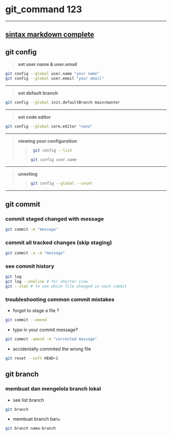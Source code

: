 # git_command 123
 ---
[sintax markdown complete](https://chatgpt.com/share/68d58acb-45d4-8010-bff7-a1d500bfec28)
---
## git config
>  **set user.name & user.email**
```bash
git config --global user.name "your name"
git config --global user.email "your email"
```
  ---
  > **set default branch**
  ```bash
  git config --global init.defaultBranch main/master
  ```
  ---
  > **set code editor**
  ```bash
  git config --global core.editor "nano"
  ```
  --- 
> **viewing your configuration**
>>  ```bash
>>   git config --list
>>    ```
>>    ```bash
>>    git config user.name
>>    ```
  --- 
> **unseting**
>> ```bash
>> git config --global --unset 
>> ```
  --- 

## git commit
### **commit staged changed with message**
```bash
git commit -m "message"
```
### **commit all tracked changes (skip staging)**
```bash
git commit -a -m "message"
```
### **see commit history**
  ```bash
  git log
  git log --oneline # for shorter view 
  git --stat # to see which file changed in each commit
  ```
### **troubleshooting common commit mistakes**
+ forgot to stage a file ?
 ```bash
 git commit --amend
 ```
+ typo in your commit message?
```bash
git commit -amend -m "corrected message"
```
+ accidentally commited the wrong file 
```bash
git reset --soft HEAD~1  
```
## git branch
### **membuat dan mengelola branch lokal**
+ see list branch 
```bash
git branch
```
+ membuat branch baru
```bash
git branch nama-branch 
